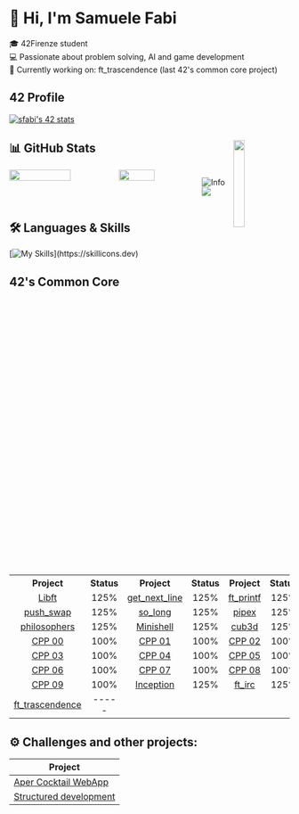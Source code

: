 # 👋 Hi, I'm Samuele Fabi

🎓 42Firenze student  
💻 Passionate about problem solving, AI and game development  
🌱 Currently working on: ft_trascendence (last 42's common core project)

## 42 Profile
[![sfabi's 42 stats](https://badge.mediaplus.ma/greenbinary/sfabi?1337Badge=off&UM6P=off)](https://github.com/oakoudad/badge42)

## 📊 GitHub Stats <img align="right" width="20%" src="https://komarev.com/ghpvc/?username=sfabi&label=PROFILE+VIEWS">
<div style="display: flex; justify-content: center;">
  <img width="56%" src="https://github-readme-stats.vercel.app/api?username=Sfabi28&theme=transparent&show_icons=true">
  <img width="42.5%" src="https://github-readme-stats.vercel.app/api/top-langs/?username=Sfabi28&theme=transparent&layout=compact">

  ![Info](https://github-profile-summary-cards.vercel.app/api/cards/profile-details?username=Sfabi28&theme=transparent)
  ![](https://github-profile-summary-cards.vercel.app/api/cards/productive-time?username=Sfabi28&theme=transparent)

</div>

## 🛠️ Languages & Skills
[![My Skills](https://skillicons.dev/icons?i=c,cpp,ts,py,lua,bash,linux,docker,git,github,vscode,)](https://skillicons.dev)
## 42's Common Core

<table>
  <tr>
    <th align="center">Project</th>
    <th align="center">Status</th>
    <th align="center">Project</th>
    <th align="center">Status</th>
    <th align="center">Project</th>
    <th align="center">Status</th>
  </tr>
  <tr>
    <td align="center"><a href="https://github.com/Sfabi28/libft">Libft</a></td>
    <td align="center">125%</td>
    <td align="center"><a href="https://github.com/Sfabi28/get_next_line">get_next_line</a></td>
    <td align="center">125%</td>
    <td align="center"><a href="https://github.com/Sfabi28/ft_printf">ft_printf</a></td>
    <td align="center">125%</td>
  </tr>
  <tr>
    <td align="center"><a href="https://github.com/Sfabi28/push_swap">push_swap</a></td>
    <td align="center">125%</td>
    <td align="center"><a href="https://github.com/Sfabi28/so_long">so_long</a></td>
    <td align="center">125%</td>
    <td align="center"><a href="https://github.com/Sfabi28/pipex">pipex</a></td>
    <td align="center">125%</td>
  </tr>
  <tr>
    <td align="center"><a href="https://github.com/Sfabi28/Philopophers">philosophers</a></td>
    <td align="center">125%</td>
    <td align="center"><a href="https://github.com/Sfabi28/Minishell">Minishell</a></td>
    <td align="center">125%</td>
    <td align="center"><a href="https://github.com/Sfabi28/cub3D">cub3d</a></td>
    <td align="center">125%</td>
  </tr>
  <tr>
    <td align="center"><a href="https://github.com/Sfabi28/CPP-Module-00">CPP 00</a></td>
    <td align="center">100%</td>
    <td align="center"><a href="https://github.com/Sfabi28/CPP-Module-01">CPP 01</a></td>
    <td align="center">100%</td>
    <td align="center"><a href="https://github.com/Sfabi28/CPP-Module-02">CPP 02</a></td>
    <td align="center">100%</td>
  </tr>
  <tr>
    <td align="center"><a href="https://github.com/Sfabi28/CPP-Module-03">CPP 03</a></td>
    <td align="center">100%</td>
    <td align="center"><a href="https://github.com/Sfabi28/CPP-Module-04">CPP 04</a></td>
    <td align="center">100%</td>
    <td align="center"><a href="https://github.com/Sfabi28/CPP-Module-05">CPP 05</a></td>
    <td align="center">100%</td>
  </tr>
  <tr>
    <td align="center"><a href="https://github.com/Sfabi28/CPP-Module-06">CPP 06</a></td>
    <td align="center">100%</td>
    <td align="center"><a href="https://github.com/Sfabi28/CPP-Module-07">CPP 07</a></td>
    <td align="center">100%</td>
    <td align="center"><a href="https://github.com/Sfabi28/CPP-Module-08">CPP 08</a></td>
    <td align="center">100%</td>
  </tr>
  <tr>
    <td align="center"><a href="https://github.com/Sfabi28/CPP-Module-09">CPP 09</a></td>
    <td align="center">100%</td>
    <td align="center"><a href="https://github.com/Sfabi28/inception">Inception</a></td>
    <td align="center">125%</td>
    <td align="center"><a href="https://github.com/Sfabi28/ft_irc">ft_irc</a></td>
    <td align="center">125%</td>
  </tr>
  <tr>
    <td align="center"><a href="https://github.com/Sfabi28/ft_trascendence">ft_trascendence</a></td>
    <td align="center">-----</td>
    <td align="center"></td>
    <td align="center"></td>
    <td align="center"></td>
    <td align="center"></td>
  </tr>
</table>
 
## ⚙️ Challenges and other projects:

| Project         |
|-----------------|
| [Aper Cocktail WebApp](https://github.com/Sfabi28/Terranova) |
| [Structured development](https://github.com/Sfabi28/42xunifi-structured-development-2025-stescaro) |
